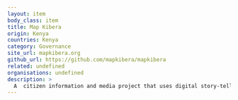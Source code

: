 ```yaml
---
layout: item
body_class: item
title: Map Kibera
origin: Kenya
countries: Kenya
category: Governance
site_url: mapkibera.org
github_url: https://github.com/mapkibera/mapkibera
related: undefined
organisations: undefined
description: >
  A  citizen information and media project that uses digital story-telling, open data and geographic information to connect and inform communities in Kibera, Mathare and Mukuru
---
```

